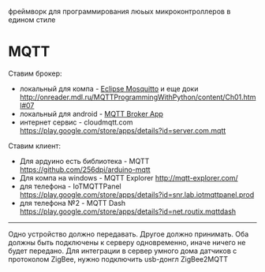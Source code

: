 фреймворк для программирования люьых микроконтроллеров в едином стиле


MQTT
====

Ставим брокер: 
- локальный для компа - [Eclipse Mosquitto](https://mosquitto.org/download/) и еще доки <http://onreader.mdl.ru/MQTTProgrammingWithPython/content/Ch01.html#07>
- локальный для android - [MQTT Broker App](#)
- интернет сервис - cloudmqtt.com https://play.google.com/store/apps/details?id=server.com.mqtt


Ставим клиент:
- Для ардуино есть библиотека - MQTT https://github.com/256dpi/arduino-mqtt
- Для компа на windows - MQTT Explorer http://mqtt-explorer.com/
- для телефона - IoTMQTTPanel https://play.google.com/store/apps/details?id=snr.lab.iotmqttpanel.prod
- для телефона №2 - MQTT Dash https://play.google.com/store/apps/details?id=net.routix.mqttdash

---

Одно устройство должно передавать. Другое должно принимать. Оба должны быть подключены к серверу одновременно, иначе ничего не будет передано. 
Для интеграции в сервер умного дома датчиков с протоколом ZigBee, нужно подключить usb-донгл ZigBee2MQTT

